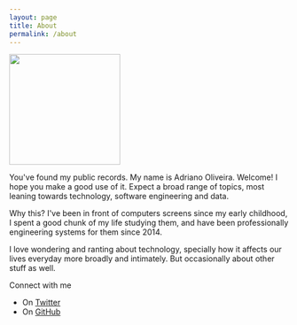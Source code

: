 ```yaml
---
layout: page
title: About
permalink: /about
---
```


<img src="https://avatars0.githubusercontent.com/u/8104069?s=460&u=96a665afce786bb49bf5a8a458dd74eaa301b535" width="200"/>

You've found my public records. My name is Adriano Oliveira. Welcome! I hope you make a good use of it. Expect a broad range of topics, most leaning towards technology, software engineering and data.

Why this? I've been in front of computers screens since my early childhood, I spent a good chunk of my life studying them, and have been professionally engineering systems for them since 2014.

I love wondering and ranting about technology, specially how it affects our lives everyday more broadly and intimately. But occasionally about other stuff as well. 

Connect with me

- On [Twitter](https://twitter.com/adri0__)
- On [GitHub](https://github.com/adri0)